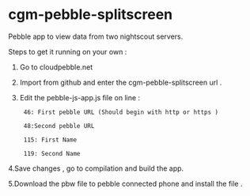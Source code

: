 # cgm-pebble-splitscreen
Pebble app to view data from two nightscout servers.

Steps to get it running on your own :

1. Go to cloudpebble.net 

2. Import from github and enter the cgm-pebble-splitscreen url .

3. Edit the pebble-js-app.js file on line :
 
        46: First pebble URL (Should begin with http or https )

        48:Second pebble URL
        
        115: First Name
        
        119: Second Name 

4.Save changes , go to compilation and build the app.

5.Download the pbw file to pebble connected phone and install the file .
